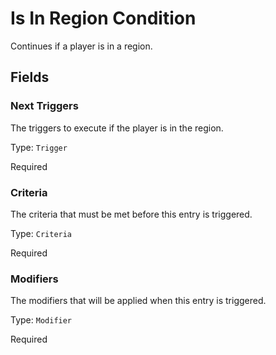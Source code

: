 # Is In Region Condition

Continues if a player is in a region.

## Fields


### Next Triggers
The triggers to execute if the player is in the region.

Type: `Trigger`

Required

### Criteria
The criteria that must be met before this entry is triggered.

Type: `Criteria`

Required

### Modifiers
The modifiers that will be applied when this entry is triggered.

Type: `Modifier`

Required
